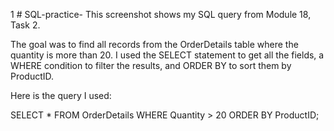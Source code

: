 1  # SQL-practice-
This screenshot shows my SQL query from Module 18, Task 2.

The goal was to find all records from the OrderDetails table where the quantity is more than 20. I used the SELECT statement to get all the fields, a WHERE condition to filter the results, and ORDER BY to sort them by ProductID.

Here is the query I used:

SELECT * 
FROM OrderDetails
WHERE Quantity > 20
ORDER BY ProductID;
